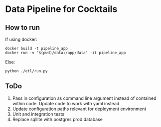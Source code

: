 # Data Pipeline for Cocktails

## How to run

If using docker:

```shell
docker build -t pipeline_app .
docker run -v "$(pwd)/data:/app/data" -it pipeline_app
```

Else:

```shell
python ./etl/run.py
```

## ToDo
1. Pass in configuration as command line argument instead of contained within code. Update code to work with yaml instead.
2. Update configuration paths relevant for deployment environment
3. Unit and integration tests
4. Replace sqllite with postgres prod database

